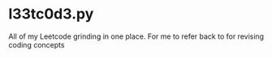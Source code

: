# l33tc0d3.py
All of my Leetcode grinding in one place. For me to refer back to for revising coding concepts
